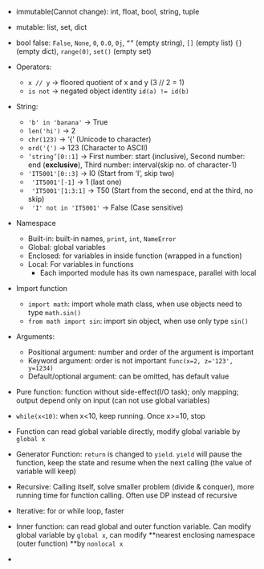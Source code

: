 - immutable(Cannot change): int, float, bool, string, tuple
- mutable: list, set, dict
- bool false: `False`, `None`, `0`, `0.0`, `0j`, `“”` (empty string), `[]` (empty list) `{}` (empty dict), `range(0)`, `set()` (empty set)
- Operators: 
  - `x // y` -> floored quotient of x and y (3 // 2 = 1)
  - `is not` -> negated object identity `id(a) != id(b)`
- String:
  - `'b' in 'banana'` -> True
  - `len('hi')` -> 2
  - `chr(123)` -> ‘{’ (Unicode to character)
  - `ord('{')` -> 123 (Character to ASCII)
  - `‘string’[0::1]` -> First number: start (inclusive), Second number: end (**exclusive**), Third number: interval(skip no. of character-1)
  - `'IT5001'[0::3]` -> I0 (Start from ‘I’, skip two)
  - ` 'IT5001'[-1]` -> 1 (last one)
  - ` 'IT5001'[1:3:1]` -> T50 (Start from the second, end at the third, no skip)
  - ` 'I' not in 'IT5001'` -> False (Case sensitive)
- Namespace
  - Built-in: built-in names, `print`, `int`, `NameError`
  - Global: global variables
  - Enclosed: for variables in inside function (wrapped in a function)
  - Local: For variables in functions
    - Each imported module has its own namespace, parallel with local

- Import function
  - `import math`: import whole math class, when use objects need to type `math.sin()`
  - `from math import sin`: import sin object, when use only type `sin()`
- Arguments:
  - Positional argument: number and order of the argument is important
  - Keyword argument: order is not important `func(x=2, z='123', y=1234)`
  - Default/optional argument: can be omitted, has default value
- Pure function: function without side-effect(I/O task); only mapping; output depend only on input (can not use global variables)
- `while(x<10)`: when x<10, keep running. Once x>=10, stop
- Function can read global variable directly, modify global variable by `global x`
- Generator Function: `return` is changed to `yield`. `yield` will pause the function, keep the state and resume when the next calling (the value of variable will keep)
- Recursive: Calling itself, solve smaller problem (divide & conquer), more running time for function calling. Often use DP instead of recursive
- Iterative: for or while loop, faster

- Inner function: can read global and outer function variable. Can modify global variable by `global x`, can modify **nearest enclosing namespace (outer function) **by `nonlocal x`
- 